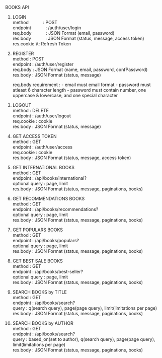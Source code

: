 BOOKS API

1. LOGIN\
   method &emsp;&emsp;&emsp;: POST\
   endpoint &emsp;&emsp;&emsp;: /auth/user/login\
   req.body &emsp;&emsp;&emsp;: JSON Format (email, password)\
   res.body &emsp;&emsp;&emsp;: JSON Format (status, message, access token)\
   res.cookie \t: Refresh Token

2. REGISTER\
   method : POST\
   endpoint : /auth/user/register\
   req.body : JSON Format (name, email, password, confPassword)\
   res.body : JSON Format (status, message)

    req.body requirement : - email must email format - password must atleast 6 character length - password must contain number, one uppercase & lowercase, and one special character

3. LOGOUT\
   method : DELETE\
   endpoint : /auth/user/logout\
   req.cookie : cookie\
   res.body : JSON Format (status, message)

4. GET ACCESS TOKEN\
   method : GET\
   endpoint : /auth/user/access\
   req.cookie : cookie\
   res.body : JSON Format (status, message, access token)

5. GET INTERNATIONAL BOOKS\
   method : GET\
   endpoint : /api/books/international?\
   optional query : page, limit\
   res.body : JSON Format (status, message, paginations, books)

6. GET RECOMMENDATIONS BOOKS\
   method : GET\
   endpoint : /api/books/recommendations?\
   optional query : page, limit\
   res.body : JSON Format (status, message, paginations, books)

7. GET POPULARS BOOKS\
   method : GET\
   endpoint : /api/books/populars?\
   optional query : page, limit\
   res.body : JSON Format (status, message, paginations, books)

8. GET BEST SALE BOOKS\
   method : GET\
   endpoint : /api/books/best-seller?\
   optional query : page, limit\
   res.body : JSON Format (status, message, paginations, books)

9. SEARCH BOOKS by TITLE\
   method : GET\
   endpoint : /api/books/search?\
   query : q(search query), page(page query), limit(limitations per page)\
   res.body : JSON Format (status, message, paginations, books)

10. SEARCH BOOKS by AUTHOR\
    method : GET\
    endpoint : /api/books/search?\
    query : based_on(set to author), q(search query), page(page query), limit(limitations per page)\
    res.body : JSON Format (status, message, paginations, books)
